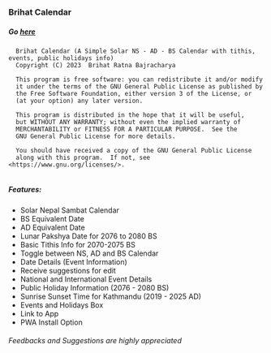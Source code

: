 ### Brihat Calendar
##### Go [here](https://brihat-rb.github.io/brihat_calendar/brihat_calendar.html)  

```
  Brihat Calendar (A Simple Solar NS - AD - BS Calendar with tithis, events, public holidays info)
  Copyright (C) 2023  Brihat Ratna Bajracharya
  
  This program is free software: you can redistribute it and/or modify
  it under the terms of the GNU General Public License as published by
  the Free Software Foundation, either version 3 of the License, or
  (at your option) any later version.
  
  This program is distributed in the hope that it will be useful,
  but WITHOUT ANY WARRANTY; without even the implied warranty of
  MERCHANTABILITY or FITNESS FOR A PARTICULAR PURPOSE.  See the
  GNU General Public License for more details.
  
  You should have received a copy of the GNU General Public License
  along with this program.  If not, see <https://www.gnu.org/licenses/>.
  
```

##### Features:
 - Solar Nepal Sambat Calendar
 - BS Equivalent Date
 - AD Equivalent Date
 - Lunar Pakshya Date for 2076 to 2080 BS
 - Basic Tithis Info for 2070-2075 BS
 - Toggle between NS, AD and BS Calendar
 - Date Details (Event Information)
 - Receive suggestions for edit
 - National and International Event Details
 - Public Holiday Information (2076 - 2080 BS)
 - Sunrise Sunset Time for Kathmandu (2019 - 2025 AD)
 - Events and Holidays Box
 - Link to App
 - PWA Install Option

 ###### Feedbacks and Suggestions are highly appreciated